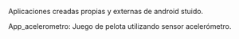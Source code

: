 Aplicaciones creadas propias y externas de android stuido. 

App_acelerometro: Juego de pelota utilizando sensor acelerómetro.
